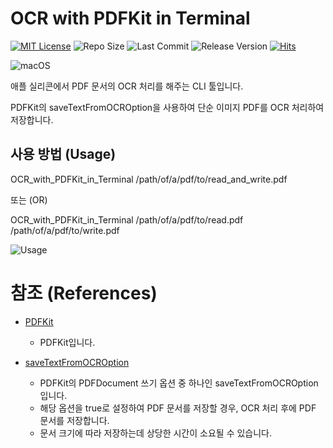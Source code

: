 #  OCR with PDFKit in Terminal

[![MIT License](https://img.shields.io/github/license/mson0129/OCR-with-PDFKit-in-Terminal)](https://www.mit.edu/~amini/LICENSE.md)
![Repo Size](https://img.shields.io/github/repo-size/mson0129/OCR-with-PDFKit-in-Terminal)
![Last Commit](https://img.shields.io/github/last-commit/mson0129/OCR-with-PDFKit-in-Terminal)
![Release Version](https://img.shields.io/github/v/release/mson0129/OCR-with-PDFKit-in-Terminal)
[![Hits](https://hits.seeyoufarm.com/api/count/incr/badge.svg?url=https%3A%2F%2Fgithub.com%2Fmson0129%2FOCR-with-PDFKit-in-Terminal&count_bg=%2379C83D&title_bg=%23555555&icon=&icon_color=%23E7E7E7&title=hits&edge_flat=false)](https://hits.seeyoufarm.com)

![macOS](https://img.shields.io/badge/macOS-13-blue)

애플 실리콘에서 PDF 문서의 OCR 처리를 해주는 CLI 툴입니다.

PDFKit의 saveTextFromOCROption을 사용하여 단순 이미지 PDF를 OCR 처리하여 저장합니다.

## 사용 방법 (Usage)

OCR_with_PDFKit_in_Terminal /path/of/a/pdf/to/read_and_write.pdf

또는 (OR)

OCR_with_PDFKit_in_Terminal /path/of/a/pdf/to/read.pdf /path/of/a/pdf/to/write.pdf

![Usage](https://github.com/mson0129/OCR-with-PDFKit-in-Terminal/assets/8183993/1adbe690-34ee-4bb2-8dbe-13b636feb7c5)

# 참조 (References)

* [PDFKit](https://developer.apple.com/documentation/pdfkit)
    * PDFKit입니다.

* [saveTextFromOCROption](https://developer.apple.com/documentation/pdfkit/pdfdocumentwriteoption/4042775-savetextfromocroption)
    * PDFKit의 PDFDocument 쓰기 옵션 중 하나인 saveTextFromOCROption입니다.
    * 해당 옵션을 true로 설정하여 PDF 문서를 저장할 경우, OCR 처리 후에 PDF 문서를 저장합니다. 
    * 문서 크기에 따라 저장하는데 상당한 시간이 소요될 수 있습니다.
